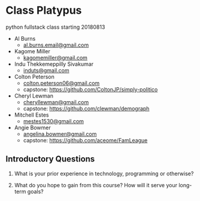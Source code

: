 # Class Platypus
 python fullstack class starting 20180813 

- Al Burns
    - al.burns.email@gmail.com
- Kagome Miller
    - kagomemiller@gmail.com
- Indu Thekkemeppilly Sivakumar
    - induts@gmail.com
- Colton Peterson
    - colton.peterson06@gmail.com
    - capstone: https://github.com/ColtonJP/simply-politico
- Cheryl Lewman
    - cheryllewman@gmail.com
    - capstone: https://github.com/clewman/demograph
- Mitchell Estes
    - mestes1530@gmail.com
- Angie Bowmer
    - angelina.bowmer@gmail.com
    - capstone: https://github.com/aceome/FamLeague




## Introductory Questions

1. What is your prior experience in technology, programming or otherwise?

2. What do you hope to gain from this course? How will it serve your long-term goals?









